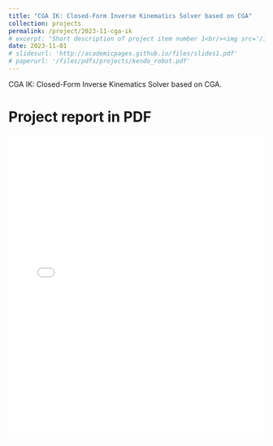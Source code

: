 ```yaml
---
title: "CGA IK: Closed-Form Inverse Kinematics Solver based on CGA"
collection: projects
permalink: /project/2023-11-cga-ik
# excerpt: "Short description of project item number 1<br/><img src='/images/500x300.png'>"
date: 2023-11-01
# slidesurl: 'http://academicpages.github.io/files/slides1.pdf'
# paperurl: '/files/pdfs/projects/kendo_robot.pdf'
---
```


CGA IK: Closed-Form Inverse Kinematics Solver based on CGA.


Project report in PDF
======
<embed src="/files/pdfs/projects/kendo_robot.pdf" type="application/pdf" width="100%" height="600px" />

